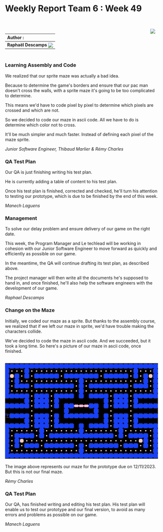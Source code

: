 # Weekly Report Team 6 : Week 49

<br>

[<img src="https://www.presse-citron.net/app/uploads/2020/06/linkedin-logo.jpg"  width="25px" align=right>](https://www.linkedin.com/in/rapha%C3%ABl-descamps-201112293)


| Author :        |
| :-------------- |
| **Raphaël Descamps** <img src="https://ca.slack-edge.com/T019N8PRR7W-U05TNB290FJ-abc72bbf0d47-512" width="50px" align=center> 


### <br> Learning Assembly and Code 

We realized that our sprite maze was actually a bad idea. 

Because to determine the game's borders and ensure that our pac man doesn't cross the walls, with a sprite maze it's going to be too complicated to determine. 

This means we'd have to code pixel by pixel to determine which pixels are crossed and which are not. 

So we decided to code our maze in ascii code. All we have to do is determine which color not to cross. 

It'll be much simpler and much faster. Instead of defining each pixel of the maze sprite.

*Junior Software Engineer, Thibaud Marlier & Rémy Charles*

### QA Test Plan

Our QA is just finishing writing his test plan. 

He is currently adding a table of content to his test plan. 

Once his test plan is finished, corrected and checked, he'll turn his attention to testing our prototype, which is due to be finished by the end of this week. 

*Manech Laguens* 

### Management

To solve our delay problem and ensure delivery of our game on the right date. 

This week, the Program Manager and Le techlead will be working in cohesion with our Junior Software Engineer to move forward as quickly and efficiently as possible on our game. 

In the meantime, the QA will continue drafting its test plan, as described above. 

The project manager will then write all the documents he's supposed to hand in, and once finished, he'll also help the software engineers with the development of our game. 

*Raphael Descamps*

### Change on the Maze 

Initially, we coded our maze as a sprite. But thanks to the assembly course, we realized that if we left our maze in sprite, we'd have trouble making the characters collide. 

We've decided to code the maze in ascii code. And we succeeded, but it took a long time. So here's a picture of our maze in ascii code, once finished. 

<br><img src="image/mazeascii.png"></br>

The image above represents our maze for the prototype due on 12/11/2023. But this is not our final maze. 

*Rémy Charles*

### QA Test Plan

Our QA, has finished writing and editing his test plan. His test plan will enable us to test our prototype and our final version, to avoid as many errors and problems as possible on our game.

*Manech Laguens* 
